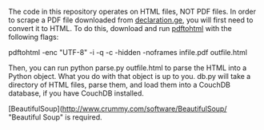 The code in this repository operates on HTML files, NOT PDF files.
In order to scrape a PDF file downloaded from [declaration.ge](http://declaration.ge/ "Declaration.ge"), you
will first need to convert it to HTML. To do this, download and run [pdftohtml](http://pdftohtml.sourceforge.net/ "pdf to html")
with the following flags:

pdftohtml -enc "UTF-8" -i -q -c -hidden -noframes infile.pdf outfile.html

Then, you can run python parse.py outfile.html to parse the HTML into a Python
object. What you do with that object is up to you. db.py will take a directory
of HTML files, parse them, and load them into a CouchDB database, if you have
CouchDB installed.

[BeautifulSoup](http://www.crummy.com/software/BeautifulSoup/ "Beautiful Soup" is required.
